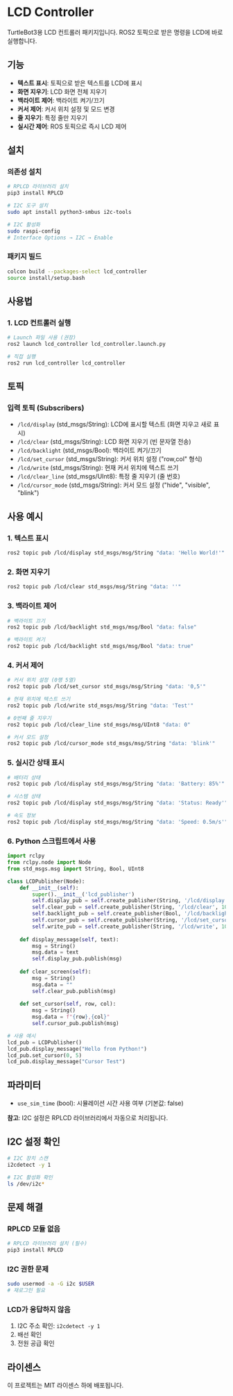 # LCD Controller

TurtleBot3용 LCD 컨트롤러 패키지입니다. ROS2 토픽으로 받은 명령을 LCD에 바로 실행합니다.

## 기능

- **텍스트 표시**: 토픽으로 받은 텍스트를 LCD에 표시
- **화면 지우기**: LCD 화면 전체 지우기
- **백라이트 제어**: 백라이트 켜기/끄기
- **커서 제어**: 커서 위치 설정 및 모드 변경
- **줄 지우기**: 특정 줄만 지우기
- **실시간 제어**: ROS 토픽으로 즉시 LCD 제어

## 설치

### 의존성 설치
```bash
# RPLCD 라이브러리 설치
pip3 install RPLCD

# I2C 도구 설치
sudo apt install python3-smbus i2c-tools

# I2C 활성화
sudo raspi-config
# Interface Options → I2C → Enable
```

### 패키지 빌드
```bash
colcon build --packages-select lcd_controller
source install/setup.bash
```

## 사용법

### 1. LCD 컨트롤러 실행
```bash
# Launch 파일 사용 (권장)
ros2 launch lcd_controller lcd_controller.launch.py

# 직접 실행
ros2 run lcd_controller lcd_controller
```

## 토픽

### 입력 토픽 (Subscribers)
- `/lcd/display` (std_msgs/String): LCD에 표시할 텍스트 (화면 지우고 새로 표시)
- `/lcd/clear` (std_msgs/String): LCD 화면 지우기 (빈 문자열 전송)
- `/lcd/backlight` (std_msgs/Bool): 백라이트 켜기/끄기
- `/lcd/set_cursor` (std_msgs/String): 커서 위치 설정 ("row,col" 형식)
- `/lcd/write` (std_msgs/String): 현재 커서 위치에 텍스트 쓰기
- `/lcd/clear_line` (std_msgs/UInt8): 특정 줄 지우기 (줄 번호)
- `/lcd/cursor_mode` (std_msgs/String): 커서 모드 설정 ("hide", "visible", "blink")

## 사용 예시

### 1. 텍스트 표시
```bash
ros2 topic pub /lcd/display std_msgs/msg/String "data: 'Hello World!'"
```

### 2. 화면 지우기
```bash
ros2 topic pub /lcd/clear std_msgs/msg/String "data: ''"
```

### 3. 백라이트 제어
```bash
# 백라이트 끄기
ros2 topic pub /lcd/backlight std_msgs/msg/Bool "data: false"

# 백라이트 켜기
ros2 topic pub /lcd/backlight std_msgs/msg/Bool "data: true"
```

### 4. 커서 제어
```bash
# 커서 위치 설정 (0행 5열)
ros2 topic pub /lcd/set_cursor std_msgs/msg/String "data: '0,5'"

# 현재 위치에 텍스트 쓰기
ros2 topic pub /lcd/write std_msgs/msg/String "data: 'Test'"

# 0번째 줄 지우기
ros2 topic pub /lcd/clear_line std_msgs/msg/UInt8 "data: 0"

# 커서 모드 설정
ros2 topic pub /lcd/cursor_mode std_msgs/msg/String "data: 'blink'"
```

### 5. 실시간 상태 표시
```bash
# 배터리 상태
ros2 topic pub /lcd/display std_msgs/msg/String "data: 'Battery: 85%'"

# 시스템 상태
ros2 topic pub /lcd/display std_msgs/msg/String "data: 'Status: Ready'"

# 속도 정보
ros2 topic pub /lcd/display std_msgs/msg/String "data: 'Speed: 0.5m/s'"
```

### 6. Python 스크립트에서 사용
```python
import rclpy
from rclpy.node import Node
from std_msgs.msg import String, Bool, UInt8

class LCDPublisher(Node):
    def __init__(self):
        super().__init__('lcd_publisher')
        self.display_pub = self.create_publisher(String, '/lcd/display', 10)
        self.clear_pub = self.create_publisher(String, '/lcd/clear', 10)
        self.backlight_pub = self.create_publisher(Bool, '/lcd/backlight', 10)
        self.cursor_pub = self.create_publisher(String, '/lcd/set_cursor', 10)
        self.write_pub = self.create_publisher(String, '/lcd/write', 10)
        
    def display_message(self, text):
        msg = String()
        msg.data = text
        self.display_pub.publish(msg)
    
    def clear_screen(self):
        msg = String()
        msg.data = ""
        self.clear_pub.publish(msg)
    
    def set_cursor(self, row, col):
        msg = String()
        msg.data = f"{row},{col}"
        self.cursor_pub.publish(msg)

# 사용 예시
lcd_pub = LCDPublisher()
lcd_pub.display_message("Hello from Python!")
lcd_pub.set_cursor(0, 5)
lcd_pub.display_message("Cursor Test")
```

## 파라미터

- `use_sim_time` (bool): 시뮬레이션 시간 사용 여부 (기본값: false)

**참고**: I2C 설정은 RPLCD 라이브러리에서 자동으로 처리됩니다.

## I2C 설정 확인

```bash
# I2C 장치 스캔
i2cdetect -y 1

# I2C 활성화 확인
ls /dev/i2c*
```

## 문제 해결

### RPLCD 모듈 없음
```bash
# RPLCD 라이브러리 설치 (필수)
pip3 install RPLCD
```

### I2C 권한 문제
```bash
sudo usermod -a -G i2c $USER
# 재로그인 필요
```

### LCD가 응답하지 않음
1. I2C 주소 확인: `i2cdetect -y 1`
2. 배선 확인
3. 전원 공급 확인

## 라이센스

이 프로젝트는 MIT 라이센스 하에 배포됩니다.
